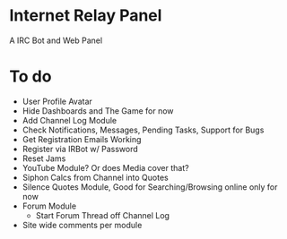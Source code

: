 # Internet Relay Panel

A IRC Bot and Web Panel

# To do

* User Profile Avatar
* Hide Dashboards and The Game for now
* Add Channel Log Module
* Check Notifications, Messages, Pending Tasks, Support for Bugs
* Get Registration Emails Working
* Register via IRBot w/ Password
* Reset Jams
* YouTube Module? Or does Media cover that?
* Siphon Calcs from Channel into Quotes
* Silence Quotes Module, Good for Searching/Browsing online only for now
* Forum Module
  * Start Forum Thread off Channel Log
* Site wide comments per module
